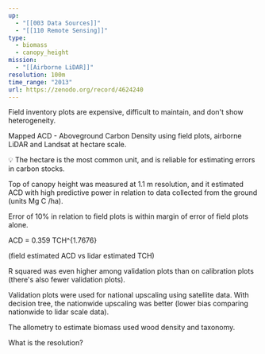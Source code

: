 ```yaml
---
up:
  - "[[003 Data Sources]]"
  - "[[110 Remote Sensing]]"
type:
  - biomass
  - canopy_height
mission:
  - "[[Airborne LiDAR]]"
resolution: 100m
time_range: "2013"
url: https://zenodo.org/record/4624240
---
```

Field inventory plots are expensive, difficult to maintain, and don't show heterogeneity. 

Mapped ACD - Aboveground Carbon Density using field plots, airborne LiDAR and Landsat at hectare scale. 

💡 The hectare is the most common unit, and is reliable for estimating errors in carbon stocks. 

Top of canopy height was measured at 1.1 m resolution, and it estimated ACD with high predictive power in relation to data collected from the ground (units Mg C /ha). 

Error of 10% in relation to field plots is within margin of error of field plots alone. 

ACD = 0.359 TCH^{1.7676} 

(field estimated ACD vs lidar estimated TCH) 

R squared was even higher among validation plots than on calibration plots (there's also fewer validation plots). 

Validation plots were used for national upscaling using satellite data. With decision tree, the nationwide upscaling was better (lower bias comparing nationwide to lidar scale data). 

The allometry to estimate biomass used wood density and taxonomy. 

What is the resolution? 
